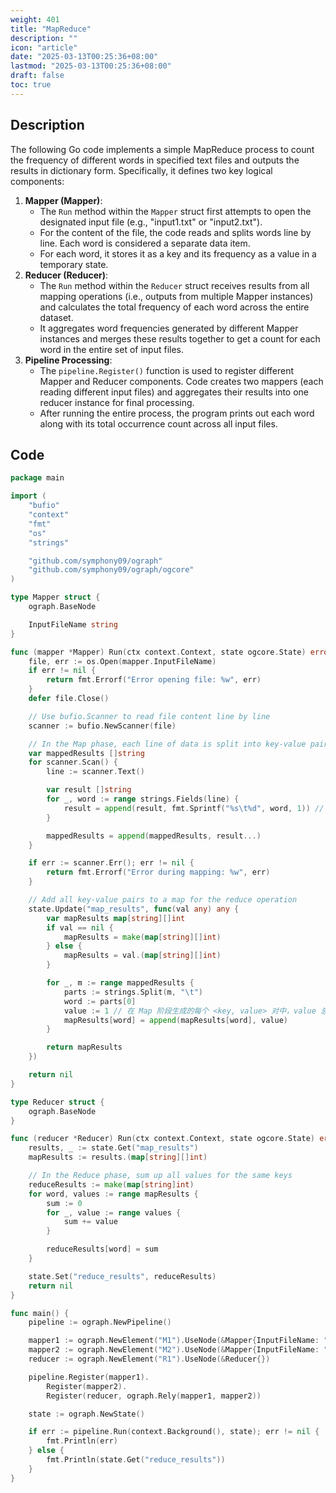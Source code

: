 ```yaml
---
weight: 401
title: "MapReduce"
description: ""
icon: "article"
date: "2025-03-13T00:25:36+08:00"
lastmod: "2025-03-13T00:25:36+08:00"
draft: false
toc: true
---
```


## Description

The following Go code implements a simple MapReduce process to count the frequency of different words in specified text files and outputs the results in dictionary form. Specifically, it defines two key logical components:
1. **Mapper (Mapper)**:
   - The `Run` method within the `Mapper` struct first attempts to open the designated input file (e.g., "input1.txt" or "input2.txt").
   - For the content of the file, the code reads and splits words line by line. Each word is considered a separate data item.
   - For each word, it stores it as a key and its frequency as a value in a temporary state.
2. **Reducer (Reducer)**:
   - The `Run` method within the `Reducer` struct receives results from all mapping operations (i.e., outputs from multiple Mapper instances) and calculates the total frequency of each word across the entire dataset.
   - It aggregates word frequencies generated by different Mapper instances and merges these results together to get a count for each word in the entire set of input files.
3. **Pipeline Processing**:
   - The `pipeline.Register()` function is used to register different Mapper and Reducer components. Code creates two mappers (each reading different input files) and aggregates their results into one reducer instance for final processing.
   - After running the entire process, the program prints out each word along with its total occurrence count across all input files.

## Code

```go
package main

import (
	"bufio"
	"context"
	"fmt"
	"os"
	"strings"

	"github.com/symphony09/ograph"
	"github.com/symphony09/ograph/ogcore"
)

type Mapper struct {
	ograph.BaseNode

	InputFileName string
}

func (mapper *Mapper) Run(ctx context.Context, state ogcore.State) error {
	file, err := os.Open(mapper.InputFileName)
	if err != nil {
		return fmt.Errorf("Error opening file: %w", err)
	}
	defer file.Close()

	// Use bufio.Scanner to read file content line by line
	scanner := bufio.NewScanner(file)

	// In the Map phase, each line of data is split into key-value pairs
	var mappedResults []string
	for scanner.Scan() {
		line := scanner.Text()

		var result []string
		for _, word := range strings.Fields(line) {
			result = append(result, fmt.Sprintf("%s\t%d", word, 1)) // Key-Value Pair: <word 1>
		}

		mappedResults = append(mappedResults, result...)
	}

	if err := scanner.Err(); err != nil {
		return fmt.Errorf("Error during mapping: %w", err)
	}

	// Add all key-value pairs to a map for the reduce operation
	state.Update("map_results", func(val any) any {
		var mapResults map[string][]int
		if val == nil {
			mapResults = make(map[string][]int)
		} else {
			mapResults = val.(map[string][]int)
		}

		for _, m := range mappedResults {
			parts := strings.Split(m, "\t")
			word := parts[0]
			value := 1 // 在 Map 阶段生成的每个 <key, value> 对中，value 总是 1。
			mapResults[word] = append(mapResults[word], value)
		}

		return mapResults
	})

	return nil
}

type Reducer struct {
	ograph.BaseNode
}

func (reducer *Reducer) Run(ctx context.Context, state ogcore.State) error {
	results, _ := state.Get("map_results")
	mapResults := results.(map[string][]int)

	// In the Reduce phase, sum up all values for the same keys
	reduceResults := make(map[string]int)
	for word, values := range mapResults {
		sum := 0
		for _, value := range values {
			sum += value
		}

		reduceResults[word] = sum
	}

	state.Set("reduce_results", reduceResults)
	return nil
}

func main() {
	pipeline := ograph.NewPipeline()

	mapper1 := ograph.NewElement("M1").UseNode(&Mapper{InputFileName: "input1.txt"})
	mapper2 := ograph.NewElement("M2").UseNode(&Mapper{InputFileName: "input2.txt"})
	reducer := ograph.NewElement("R1").UseNode(&Reducer{})

	pipeline.Register(mapper1).
		Register(mapper2).
		Register(reducer, ograph.Rely(mapper1, mapper2))

	state := ograph.NewState()

	if err := pipeline.Run(context.Background(), state); err != nil {
		fmt.Println(err)
	} else {
		fmt.Println(state.Get("reduce_results"))
	}
}

```